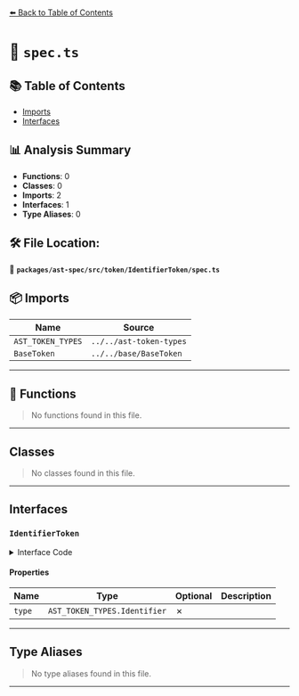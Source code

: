 [⬅️ Back to Table of Contents](../../../../../index.md)

# 📄 `spec.ts`

## 📚 Table of Contents

- [Imports](#imports)
- [Interfaces](#interfaces)

## 📊 Analysis Summary

- **Functions**: 0
- **Classes**: 0
- **Imports**: 2
- **Interfaces**: 1
- **Type Aliases**: 0

## 🛠️ File Location:
📂 **`packages/ast-spec/src/token/IdentifierToken/spec.ts`**

## 📦 Imports

| Name | Source |
|------|--------|
| `AST_TOKEN_TYPES` | `../../ast-token-types` |
| `BaseToken` | `../../base/BaseToken` |


---

## 🔧 Functions

> No functions found in this file.


---

## Classes

> No classes found in this file.


---

## Interfaces

### `IdentifierToken`

<details><summary>Interface Code</summary>

```ts
export interface IdentifierToken extends BaseToken {
  type: AST_TOKEN_TYPES.Identifier;
}
```
</details>

#### Properties

| Name | Type | Optional | Description |
|------|------|----------|-------------|
| `type` | `AST_TOKEN_TYPES.Identifier` | ✗ |  |


---

## Type Aliases

> No type aliases found in this file.


---